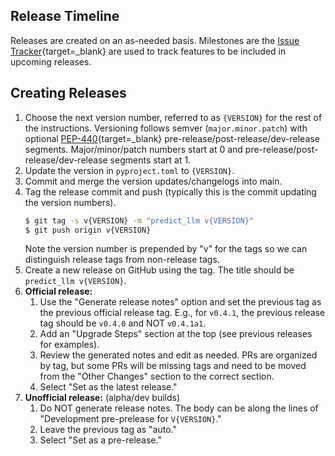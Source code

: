 ## Release Timeline

Releases are created on an as-needed basis.
Milestones are the [Issue Tracker](https://github.com/predict_llm-author/predict_llm/issues){target=_blank} are used to track features to be included in upcoming releases.

## Creating Releases

1. Choose the next version number, referred to as `{VERSION}` for the
   rest of the instructions. Versioning follows semver
   (`major.minor.patch`) with optional [PEP-440](https://peps.python.org/pep-0440){target=_blank}
   pre-release/post-release/dev-release segments. Major/minor/patch numbers
   start at 0 and pre-release/post-release/dev-release segments start at 1.
2. Update the version in `pyproject.toml` to `{VERSION}`.
3. Commit and merge the version updates/changelogs into main.
4. Tag the release commit and push (typically this is the commit updating the
   version numbers).
   ```bash
   $ git tag -s v{VERSION} -m "predict_llm v{VERSION}"
   $ git push origin v{VERSION}
   ```
   Note the version number is prepended by "v" for the tags so we can
   distinguish release tags from non-release tags.
5. Create a new release on GitHub using the tag. The title should be
   `predict_llm v{VERSION}`.
6. **Official release:**
    1. Use the "Generate release notes" option and set the previous tag as the previous official release tag. E.g., for `v0.4.1`, the previous release tag should be `v0.4.0` and NOT `v0.4.1a1`.
    2. Add an "Upgrade Steps" section at the top (see previous releases for examples).
    3. Review the generated notes and edit as needed. PRs are organized by tag, but some PRs will be missing tags and need to be moved from the "Other Changes" section to the correct section.
    4. Select "Set as the latest release."
7. **Unofficial release:** (alpha/dev builds)
    1. Do NOT generate release notes. The body can be along the lines of "Development pre-prelease for `V{VERSION}`."
    2. Leave the previous tag as "auto."
    3. Select "Set as a pre-release."
